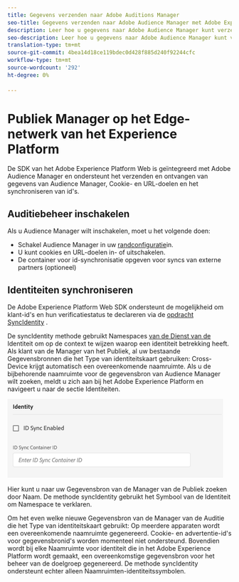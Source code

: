 ```yaml
---
title: Gegevens verzenden naar Adobe Auditions Manager
seo-title: Gegevens verzenden naar Adobe Audience Manager met Adobe Experience Platform Web SDK
description: Leer hoe u gegevens naar Adobe Audience Manager kunt verzenden met Experience Platform Web SDK
seo-description: Leer hoe u gegevens naar Adobe Audience Manager kunt verzenden met Experience Platform Web SDK
translation-type: tm+mt
source-git-commit: 4bea14d18ce119bdec0d428f885d240f92244cfc
workflow-type: tm+mt
source-wordcount: '292'
ht-degree: 0%

---
```



# Publiek Manager op het Edge-netwerk van het Experience Platform

De SDK van het Adobe Experience Platform Web is geïntegreerd met Adobe Audience Manager en ondersteunt het verzenden en ontvangen van gegevens van Audience Manager, Cookie- en URL-doelen en het synchroniseren van id&#39;s.

## Auditiebeheer inschakelen

Als u Audience Manager wilt inschakelen, moet u het volgende doen:

- Schakel Audience Manager in uw [randconfiguratie](../../fundamentals/edge-configuration.md)in.
- U kunt cookies en URL-doelen in- of uitschakelen.
- De container voor id-synchronisatie opgeven voor syncs van externe partners (optioneel)

## Identiteiten synchroniseren

De Adobe Experience Platform Web SDK ondersteunt de mogelijkheid om klant-id&#39;s en hun verificatiestatus te declareren via de [opdracht SyncIdentity](../../fundamentals/identity.md) .

De syncIdentity methode gebruikt Namespaces [van de Dienst van de](../../../identity/../identity-service/namespaces.md) Identiteit om op de context te wijzen waarop een identiteit betrekking heeft. Als klant van de Manager van het Publiek, al uw bestaande Gegevensbronnen die het Type van identiteitskaart gebruiken: Cross-Device krijgt automatisch een overeenkomende naamruimte. Als u de bijbehorende naamruimte voor de gegevensbron van Audience Manager wilt zoeken, meldt u zich aan bij het Adobe Experience Platform en navigeert u naar de sectie Identiteiten.

![Weergave van de interface Namespaces](../../../assets/edge_configuration_identity.png)

Hier kunt u naar uw Gegevensbron van de Manager van de Publiek zoeken door Naam. De methode syncIdentity gebruikt het Symbool van de Identiteit om Namespace te verklaren.

Om het even welke nieuwe Gegevensbron van de Manager van de Auditie die het Type van identiteitskaart gebruikt: Op meerdere apparaten wordt een overeenkomende naamruimte gegenereerd. Cookie- en advertentie-id&#39;s voor gegevensbronid&#39;s worden momenteel niet ondersteund. Bovendien wordt bij elke Naamruimte voor identiteit die in het Adobe Experience Platform wordt gemaakt, een overeenkomstige gegevensbron voor het beheer van de doelgroep gegenereerd. De methode syncIdentity ondersteunt echter alleen Naamruimten-identiteitssymbolen.
